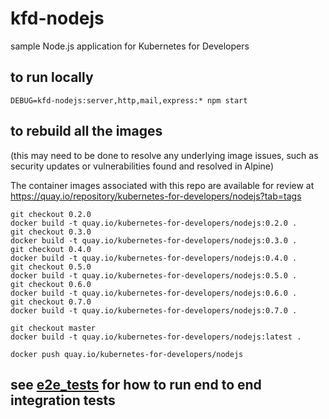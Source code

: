 # kfd-nodejs

sample Node.js application for Kubernetes for Developers

## to run locally

    DEBUG=kfd-nodejs:server,http,mail,express:* npm start

## to rebuild all the images

(this may need to be done to resolve any underlying image issues, such
as security updates or vulnerabilities found and resolved in Alpine)

The container images associated with this repo are available for review at
https://quay.io/repository/kubernetes-for-developers/nodejs?tab=tags

    git checkout 0.2.0
    docker build -t quay.io/kubernetes-for-developers/nodejs:0.2.0 .
    git checkout 0.3.0
    docker build -t quay.io/kubernetes-for-developers/nodejs:0.3.0 .
    git checkout 0.4.0
    docker build -t quay.io/kubernetes-for-developers/nodejs:0.4.0 .
    git checkout 0.5.0
    docker build -t quay.io/kubernetes-for-developers/nodejs:0.5.0 .
    git checkout 0.6.0
    docker build -t quay.io/kubernetes-for-developers/nodejs:0.6.0 .
    git checkout 0.7.0
    docker build -t quay.io/kubernetes-for-developers/nodejs:0.7.0 .

    git checkout master
    docker build -t quay.io/kubernetes-for-developers/nodejs:latest .

    docker push quay.io/kubernetes-for-developers/nodejs

## see [e2e_tests](e2e_tests/README.md) for how to run end to end integration tests
